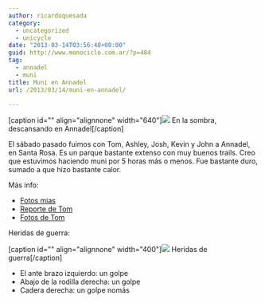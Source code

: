 ```yaml
---
author: ricardoquesada
category:
  - uncategorized
  - unicycle
date: "2013-03-14T03:56:48+00:00"
guid: http://www.monociclo.com.ar/?p=484
tag:
  - annadel
  - muni
title: Muni en Annadel
url: /2013/03/14/muni-en-annadel/

---
```

\[caption id="" align="alignnone" width="640"\]![](https://lh4.googleusercontent.com/-DTNRkQQacA4/UT2CSbRBp8I/AAAAAAAAsSU/_sVfEOfDa18/s640/IMG_2180.JPG) En la sombra, descansando en Annadel\[/caption\]

El sábado pasado fuimos con Tom, Ashley, Josh, Kevin y John a Annadel, en Santa Rosa. Es un parque bastante extenso con muy buenos trails. Creo que estuvimos haciendo muni por 5 horas más o menos. Fue bastante duro, sumado a que hizo bastante calor.

Más info:

- [Fotos mias](https://picasaweb.google.com/111588202880883771967/Annadel20130309)
- [Reporte de Tom](http://berkeleyunicycling.org/2013/03/12/annadel-muni/)
- [Fotos de Tom](http://www.flickr.com/photos/tholub/sets/72157632978337610/)

Heridas de guerra:

\[caption id="" align="alignnone" width="400"\]![](https://lh4.googleusercontent.com/-Rud5wwg6Kvc/UUFJ6zEz6HI/AAAAAAAAscU/FKlrDvouDYw/s400/heridas-2013-03-09.jpg) Heridas de guerra\[/caption\]

- El ante brazo izquierdo: un golpe
- Abajo de la rodilla derecha: un golpe
- Cadera derecha: un golpe nomás
